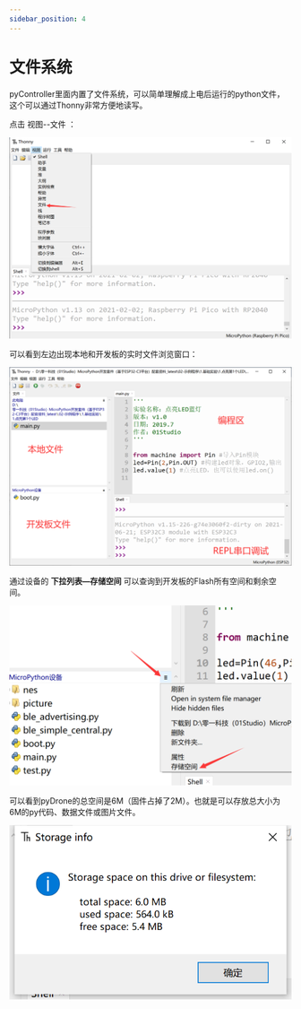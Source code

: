 ```yaml
---
sidebar_position: 4
---
```


# 文件系统

pyController里面内置了文件系统，可以简单理解成上电后运行的python文件，这个可以通过Thonny非常方便地读写。

点击 视图--文件 ：

![file_system1](./img/file_system/file_system1.png)

可以看到左边出现本地和开发板的实时文件浏览窗口：

![file_system1](./img/file_system/file_system2.png)

通过设备的 **下拉列表—存储空间** 可以查询到开发板的Flash所有空间和剩余空间。

![file_system1](./img/file_system/file_system3.png)

可以看到pyDrone的总空间是6M（固件占掉了2M）。也就是可以存放总大小为6M的py代码、数据文件或图片文件。

![file_system1](./img/file_system/file_system4.png)
